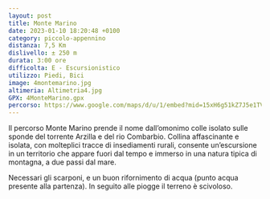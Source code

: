 ```yaml
---
layout: post
title: Monte Marino
date: 2023-01-10 18:20:48 +0100
category: piccolo-appennino
distanza: 7,5 Km
dislivello:	± 250 m
durata:	3:00 ore
difficolta:	E - Escursionistico
utilizzo: Piedi, Bici
image: 4montemarino.jpg
altimeria: Altimetria4.jpg
GPX: 4MonteMarino.gpx
percorso: https://www.google.com/maps/d/u/1/embed?mid=15xH6g51kZ7J5e1TVxPFpIa8oxjImFO0&ehbc=2E312F
---
```


Il percorso Monte Marino prende il nome dall’omonimo colle isolato sulle sponde del torrente Arzilla e del rio Combarbio. Collina affascinante e isolata, con molteplici tracce di insediamenti rurali, consente un’escursione in un territorio che appare fuori dal tempo e immerso in una natura tipica di montagna, a due passi dal mare. 


Necessari gli scarponi, e un buon rifornimento di acqua (punto acqua presente alla partenza). In seguito alle piogge il terreno è scivoloso. 